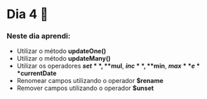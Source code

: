 # Dia 4 📆

### Neste dia aprendi:

* Utilizar o método **updateOne()**
* Utilizar o método **updateMany()**
* Utilizar os operadores **$set**, **$mul**, **$inc**, **$min**, **$max** e **$currentDate**
* Renomear campos utilizando o operador **$rename**
* Remover campos utilizando o operador **$unset**
